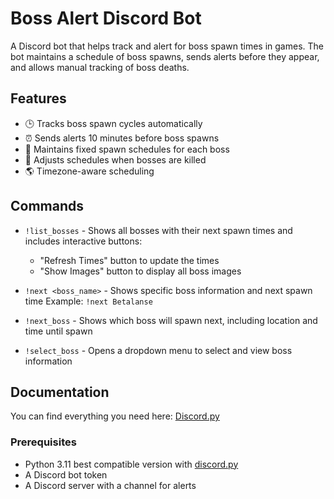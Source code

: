 # Boss Alert Discord Bot

A Discord bot that helps track and alert for boss spawn times in games. The bot maintains a schedule of boss spawns, sends alerts before they appear, and allows manual tracking of boss deaths.

## Features

- 🕒 Tracks boss spawn cycles automatically
- ⏰ Sends alerts 10 minutes before boss spawns
- 📝 Maintains fixed spawn schedules for each boss
- 🔄 Adjusts schedules when bosses are killed
- 🌎 Timezone-aware scheduling

## Commands

- `!list_bosses` - Shows all bosses with their next spawn times and includes interactive buttons:
  - "Refresh Times" button to update the times
  - "Show Images" button to display all boss images

- `!next <boss_name>` - Shows specific boss information and next spawn time
  Example: `!next Betalanse`

- `!next_boss` - Shows which boss will spawn next, including location and time until spawn

- `!select_boss` - Opens a dropdown menu to select and view boss information


## Documentation

You can find everything you need here: [Discord.py](https://discordpy.readthedocs.io/en/stable/index.html)

### Prerequisites

- Python 3.11 best compatible version with [discord.py](https://discordpy.readthedocs.io/en/stable/index.html)
- A Discord bot token
- A Discord server with a channel for alerts
